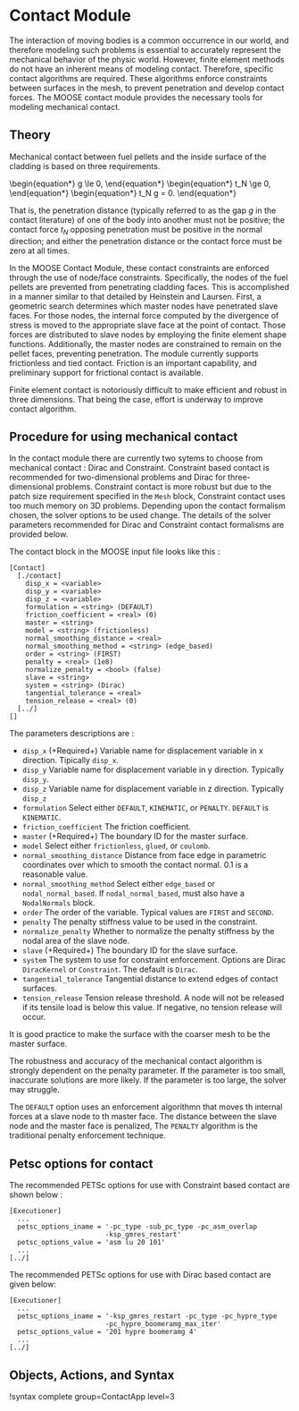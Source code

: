 # Contact Module

The interaction of moving bodies is a common occurrence in our world, and therefore modeling such problems is essential to accurately represent the mechanical behavior of the physic world. However, finite element methods do not have an inherent means of modeling contact. Therefore, specific contact algorithms are required. These algorithms enforce constraints between surfaces in the mesh, to prevent penetration and develop contact forces. The MOOSE contact module provides the necessary tools for modeling mechanical contact.

[](---)

## Theory

Mechanical contact between fuel pellets and the inside surface of the cladding is based on three requirements.

\begin{equation*}
g \le 0,
\end{equation*}
\begin{equation*}
t_N \ge 0,
\end{equation*}
\begin{equation*}
t_N g = 0.
\end{equation*}


That is, the penetration distance (typically referred to as the gap $g$ in the contact literature) of one of the body into another must not be positive; the contact force $t_N$ opposing penetration must be positive in the normal direction; and either the penetration distance or the contact force must be zero at all times.

In the MOOSE Contact Module, these contact constraints are enforced through the use of node/face constraints. Specifically, the nodes of the fuel pellets are prevented from penetrating cladding faces. This is accomplished in a manner similar to that detailed by Heinstein and Laursen. First, a geometric search determines which master nodes have penetrated slave faces. For those nodes, the internal force computed by the divergence of stress is moved to the appropriate slave face at the point of contact. Those forces are distributed to slave nodes by employing the finite element shape functions. Additionally, the master nodes are constrained to remain on the pellet faces, preventing penetration. The module currently supports frictionless and tied contact. Friction is an important capability, and preliminary support for frictional contact is available.

Finite element contact is notoriously difficult to make efficient and robust in three dimensions. That being the case, effort is underway to improve contact algorithm.

[](---)

## Procedure for using mechanical contact

In the contact module there are currently two sytems to choose from mechanical contact : Dirac and Constraint. Constraint based contact is recommended for two-dimensional problems and Dirac for three-dimensional problems. Constraint contact is more robust but due to the patch size requirement specified in the `Mesh` block, Constraint contact uses too much memory on 3D problems. Depending upon the contact formalism chosen, the solver options to be used change. The details of the solver parameters recommended for Dirac and Constraint contact formalisms are provided below.

The contact block in the MOOSE input file looks like this :

```puppet
[Contact]
  [./contact]
    disp_x = <variable>
    disp_y = <variable>
    disp_z = <variable>
    formulation = <string> (DEFAULT)
    friction_coefficient = <real> (0)
    master = <string>
    model = <string> (frictionless)
    normal_smoothing_distance = <real>
    normal_smoothing_method = <string> (edge_based)
    order = <string> (FIRST)
    penalty = <real> (1e8)
    normalize_penalty = <bool> (false)
    slave = <string>
    system = <string> (Dirac)
    tangential_tolerance = <real>
    tension_release = <real> (0)
  [../]
[]
```

The parameters descriptions are :

- `disp_x` (+Required+) Variable name for displacement variable in x direction. Tipically `disp_x`.
- `disp_y` Variable name for displacement variable in y direction. Typically `disp_y`.
- `disp_z` Variable name for displacement variable in z direction. Typically `disp_z`
- `formulation` Select either `DEFAULT`, `KINEMATIC`, or `PENALTY`. `DEFAULT` is `KINEMATIC`.
- `friction_coefficient` The friction coefficient.
- `master` (+Required+) The boundary ID for the master surface.
- `model` Select either `frictionless`, `glued`, or `coulomb`.
- `normal_smoothing_distance` Distance from face edge in parametric coordinates over which to smooth the contact normal. $0.1$ is a reasonable value.
- `normal_smoothing_method` Select either `edge_based` or `nodal_normal_based`. If `nodal_normal_based`, must also have a `NodalNormals` block.
- `order` The order of the variable. Typical values are `FIRST` and `SECOND`.
- `penalty` The penalty stiffness value to be used in the constraint.
- `normalize_penalty` Whether to normalize the penalty stiffness by the nodal area of the slave node.
- `slave` (+Required+) The boundary ID for the slave surface.
- `system` The system to use for constraint enforcement. Options are Dirac `DiracKernel` or `Constraint`. The default is `Dirac`.
- `tangential_tolerance` Tangential distance to extend edges of contact surfaces.
- `tension_release` Tension release threshold. A node will not be released if its tensile load is below this value. If negative, no tension release will occur.


It is good practice to make the surface with the coarser mesh to be the master surface.

The robustness and accuracy of the mechanical contact algorithm is strongly dependent on the penalty parameter. If the parameter is too small, inaccurate solutions are more likely. If the parameter is too large, the solver may struggle.

The `DEFAULT` option uses an enforcement algorithmn that moves th internal forces at a slave node to th master face. The distance between the slave node and the master face is penalized, The `PENALTY` algorithm is the traditional penalty enforcement technique.

[](---)

## Petsc options for contact

The recommended PETSc options for use with Constraint based contact are shown below :

```puppet
[Executioner]
  ...
  petsc_options_iname = '-pc_type -sub_pc_type -pc_asm_overlap
                        -ksp_gmres_restart'
  petsc_options_value = 'asm lu 20 101'
  ...
[../]
```

The recommended PETSc options for use with Dirac based contact are given below:

```puppet
[Executioner]
  ...
  petsc_options_iname = '-ksp_gmres_restart -pc_type -pc_hypre_type
                        -pc_hypre_boomeramg_max_iter'
  petsc_options_value = '201 hypre boomeramg 4'
  ...
[../]
```

## Objects, Actions, and Syntax

!syntax complete group=ContactApp level=3
